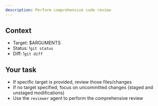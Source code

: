 ```yaml
---
description: Perform comprehensive code review
---
```


## Context

- Target: $ARGUMENTS
- Status: !`git status`
- Diff: !`git diff`

## Your task

- If specific target is provided, review those files/changes
- If no target specified, focus on uncommitted changes (staged and unstaged modifications)
- Use the `reviewer` agent to perform the comprehensive review
